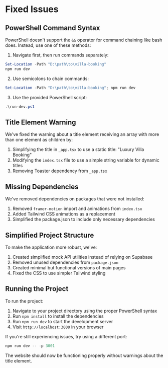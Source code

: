# Fixed Issues

## PowerShell Command Syntax

PowerShell doesn't support the `&&` operator for command chaining like bash does. Instead, use one of these methods:

1. Navigate first, then run commands separately:
```powershell
Set-Location -Path "D:\path\to\villa-booking"
npm run dev
```

2. Use semicolons to chain commands:
```powershell
Set-Location -Path "D:\path\to\villa-booking"; npm run dev
```

3. Use the provided PowerShell script:
```powershell
.\run-dev.ps1
```

## Title Element Warning

We've fixed the warning about a title element receiving an array with more than one element as children by:

1. Simplifying the title in `_app.tsx` to use a static title: "Luxury Villa Booking"
2. Modifying the `index.tsx` file to use a simple string variable for dynamic titles
3. Removing Toaster dependency from `_app.tsx` 

## Missing Dependencies

We've removed dependencies on packages that were not installed:

1. Removed `framer-motion` import and animations from `index.tsx`
2. Added Tailwind CSS animations as a replacement
3. Simplified the package.json to include only necessary dependencies

## Simplified Project Structure

To make the application more robust, we've:

1. Created simplified mock API utilities instead of relying on Supabase
2. Removed unused dependencies from `package.json`
3. Created minimal but functional versions of main pages
4. Fixed the CSS to use simpler Tailwind styling

## Running the Project

To run the project:

1. Navigate to your project directory using the proper PowerShell syntax
2. Run `npm install` to install the dependencies
3. Run `npm run dev` to start the development server
4. Visit `http://localhost:3000` in your browser

If you're still experiencing issues, try using a different port:
```powershell
npm run dev -- -p 3001
```

The website should now be functioning properly without warnings about the title element. 